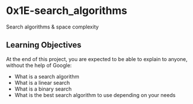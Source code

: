 # 0x1E-search_algorithms
Search algorithms & space complexity

## Learning Objectives
At the end of this project, you are expected to be able to explain to anyone, without the help of Google:

* What is a search algorithm
* What is a linear search
* What is a binary search
* What is the best search algorithm to use depending on your needs
